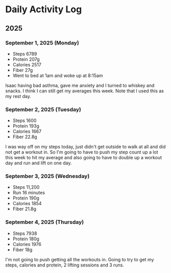 # Daily Activity Log

## 2025

### September 1, 2025 (Monday)

- Steps 6789
- Protein 207g
- Calories 2517
- Fiber 27g
- Went to bed at 1am and woke up at 8:15am

Isaac having bad asthma, gave me anxiety and I turned to whiskey and snacks. I think I can still get my averages this week. Note that I used this as my rest day.

### September 2, 2025 (Tuesday)

- Steps 1600
- Protein 193g
- Calories 1667
- Fiber 22.8g

I was way off on my steps today, just didn't get outside to walk at all and did not get a workout in. So I'm going to have to push my step count up a lot this week to hit my average and also going to have to double up a workout day and run and lift on one day.

### September 3, 2025 (Wednesday)

- Steps 11,200
- Run 16 minutes
- Protein 190g
- Calories 1854
- Fiber 21.8g

### September 4, 2025 (Thursday)

- Steps 7938
- Protein 180g
- Calories 1976
- Fiber 18g

I'm not going to push getting all the workouts in. Going to try to get my steps, calories and protein, 2 lifting sessions and 3 runs.
